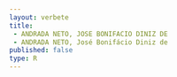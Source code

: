 ```yaml
---
layout: verbete
title:
 - ANDRADA NETO, JOSE BONIFACIO DINIZ DE
 - ANDRADA NETO, José Bonifácio Diniz de
published: false
type: R
---
```


